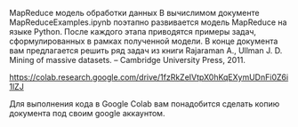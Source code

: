 MapReduce модель обработки данных
В вычислимом документе MapReduceExamples.ipynb поэтапно развивается модель MapReduce на языке Python. После каждого этапа приводятся примеры задач, сформулированных в рамках полученной модели. В конце документа вам предлагается решить ряд задач из книги Rajaraman A., Ullman J. D. Mining of massive datasets. – Cambridge University Press, 2011.

https://colab.research.google.com/drive/1fzRkZeIVtpX0hKqEXymUDnFi0Z6i1lZJ

Для выполнения кода в Google Colab вам понадобится сделать копию документа под своим google аккаунтом.
